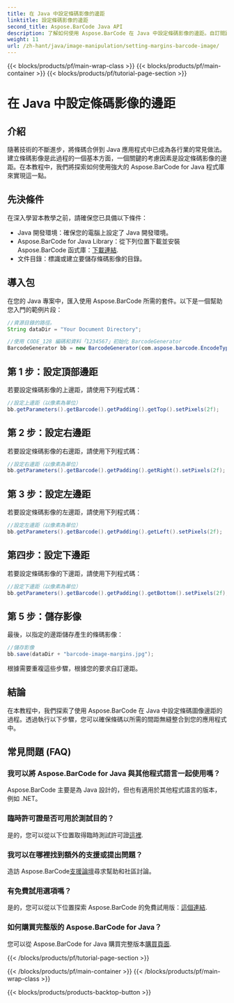 ```yaml
---
title: 在 Java 中設定條碼影像的邊距
linktitle: 設定條碼影像的邊距
second_title: Aspose.BarCode Java API
description: 了解如何使用 Aspose.BarCode 在 Java 中設定條碼影像的邊距。自訂間距以無縫整合到您的應用程式中
weight: 11
url: /zh-hant/java/image-manipulation/setting-margins-barcode-image/
---
```


{{< blocks/products/pf/main-wrap-class >}}
{{< blocks/products/pf/main-container >}}
{{< blocks/products/pf/tutorial-page-section >}}

# 在 Java 中設定條碼影像的邊距


## 介紹

隨著技術的不斷進步，將條碼合併到 Java 應用程式中已成為各行業的常見做法。建立條碼影像是此過程的一個基本方面，一個關鍵的考慮因素是設定條碼影像的邊距。在本教程中，我們將探索如何使用強大的 Aspose.BarCode for Java 程式庫來實現這一點。

## 先決條件

在深入學習本教學之前，請確保您已具備以下條件：

- Java 開發環境：確保您的電腦上設定了 Java 開發環境。
-  Aspose.BarCode for Java Library：從下列位置下載並安裝 Aspose.BarCode 函式庫：[下載連結](https://releases.aspose.com/barcode/java/).
- 文件目錄：標識或建立要儲存條碼影像的目錄。

## 導入包

在您的 Java 專案中，匯入使用 Aspose.BarCode 所需的套件。以下是一個幫助您入門的範例片段：

```java
//資源目錄的路徑。
String dataDir = "Your Document Directory";

//使用 CODE_128 編碼和資料「1234567」初始化 BarcodeGenerator
BarcodeGenerator bb = new BarcodeGenerator(com.aspose.barcode.EncodeTypes.CODE_128, "1234567");
```

## 第 1 步：設定頂部邊距

若要設定條碼影像的上邊距，請使用下列程式碼：

```java
//設定上邊距（以像素為單位）
bb.getParameters().getBarcode().getPadding().getTop().setPixels(2f);
```

## 第 2 步：設定右邊距

若要設定條碼影像的右邊距，請使用下列程式碼：

```java
//設定右邊距（以像素為單位）
bb.getParameters().getBarcode().getPadding().getRight().setPixels(2f);
```

## 第 3 步：設定左邊距

若要設定條碼影像的左邊距，請使用下列程式碼：

```java
//設定左邊距（以像素為單位）
bb.getParameters().getBarcode().getPadding().getLeft().setPixels(2f);
```

## 第四步：設定下邊距

若要設定條碼影像的下邊距，請使用下列程式碼：

```java
//設定下邊距（以像素為單位）
bb.getParameters().getBarcode().getPadding().getBottom().setPixels(2f);
```

## 第 5 步：儲存影像

最後，以指定的邊距儲存產生的條碼影像：

```java
//儲存影像
bb.save(dataDir + "barcode-image-margins.jpg");
```

根據需要重複這些步驟，根據您的要求自訂邊距。

## 結論

在本教程中，我們探索了使用 Aspose.BarCode 在 Java 中設定條碼圖像邊距的過程。透過執行以下步驟，您可以確保條碼以所需的間距無縫整合到您的應用程式中。

## 常見問題 (FAQ)

### 我可以將 Aspose.BarCode for Java 與其他程式語言一起使用嗎？
Aspose.BarCode 主要是為 Java 設計的，但也有適用於其他程式語言的版本，例如 .NET。

### 臨時許可證是否可用於測試目的？
是的，您可以從以下位置取得臨時測試許可證[這裡](https://purchase.aspose.com/temporary-license/).

### 我可以在哪裡找到額外的支援或提出問題？
造訪 Aspose.BarCode[支援論壇](https://forum.aspose.com/c/barcode/13)尋求幫助和社區討論。

### 有免費試用選項嗎？
是的，您可以從以下位置探索 Aspose.BarCode 的免費試用版：[這個連結](https://releases.aspose.com/).

### 如何購買完整版的 Aspose.BarCode for Java？
您可以從 Aspose.BarCode for Java 購買完整版本[購買頁面](https://purchase.aspose.com/buy).

{{< /blocks/products/pf/tutorial-page-section >}}

{{< /blocks/products/pf/main-container >}}
{{< /blocks/products/pf/main-wrap-class >}}

{{< blocks/products/products-backtop-button >}}
